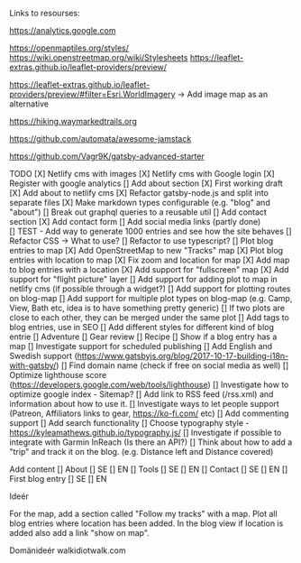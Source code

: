 Links to resourses:

https://analytics.google.com

https://openmaptiles.org/styles/
https://wiki.openstreetmap.org/wiki/Stylesheets
https://leaflet-extras.github.io/leaflet-providers/preview/

https://leaflet-extras.github.io/leaflet-providers/preview/#filter=Esri.WorldImagery -> Add image map as an alternative

https://hiking.waymarkedtrails.org

https://github.com/automata/awesome-jamstack

https://github.com/Vagr9K/gatsby-advanced-starter

TODO
[X] Netlify cms with images
[X]  Netlify cms with Google login
[X]  Register with google analytics
[]  Add about section
    [X] First working draft
    [X]  Add about to netlify cms
    [X]  Refactor gatsby-node.js and split into separate files
    [X]  Make markdown types configurable (e.g. "blog" and "about")
    []  Break out graphql queries to a reusable util
[]  Add contact section
    [X] Add contact form
    []  Add social media links (partly done)  
[]  TEST - Add way to generate 1000 entries and see how the site behaves
[]  Refactor CSS -> What to use?
[]  Refactor to use typescript?
[]  Plot blog entries to map
    [X]  Add OpenStreetMap to new "Tracks" map
    [X]  Plot blog entries with location to map
    [X]  Fix zoom and location for map
    [X]  Add map to blog entries with a location
    [X]  Add support for "fullscreen" map
    [X]  Add support for "flight picture" layer
    []  Add support for adding plot to map in netlify cms (if possible through a widget?)
    []  Add support for plotting routes on blog-map
    []  Add support for multiple plot types on blog-map (e.g. Camp, View, Bath etc, idea is to have something pretty generic)
    []  If two plots are close to each other, they can be merged under the same plot
[]  Add tags to blog entries, use in SEO
[]  Add different styles for different kind of blog entrie
    []  Adventure
    []  Gear review
    []  Recipe
[]  Show if a blog entry has a map
[]  Investigate support for scheduled publishing
[]  Add English and Swedish support (https://www.gatsbyjs.org/blog/2017-10-17-building-i18n-with-gatsby/)
[]  Find domain name (check if free on social media as well)
[]  Optimize lighthouse score (https://developers.google.com/web/tools/lighthouse)
[]  Investigate how to optimize google index - Sitemap?
[]  Add link to RSS feed (/rss.xml) and information about how to use it.
[]  Investigate ways to let people support (Patreon, Affiliators links to gear, https://ko-fi.com/ etc)
[]  Add commenting support
[]  Add search functionality
[]  Choose typography style - https://kyleamathews.github.io/typography.js/
[]  Investigate if possible to integrate with Garmin InReach (Is there an API?)
[]  Think about how to add a "trip" and track it on the blog. (e.g. Distance left and Distance covered)


Add content
[]  About
    []  SE
    []  EN
[]  Tools
    []  SE
    []  EN
[]  Contact
    []  SE
    []  EN
[]  First blog entry
    []  SE
    []  EN

Ideér

For the map, add a section called "Follow my tracks" with a map. Plot all blog entries
where location has been added. In the blog view if location is added also add a link "show on map".

Domänideér
walkidiotwalk.com